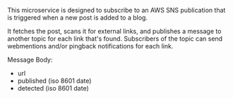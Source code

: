 This microservice is designed to subscribe to an AWS SNS publication that is triggered when a new post is added to a blog.

It fetches the post, scans it for external links, and publishes a message to another topic for each link that's found. Subscribers of the topic can send webmentions and/or pingback notifications for each link.

Message Body:
- url
- published (iso 8601 date)
- detected (iso 8601 date)
